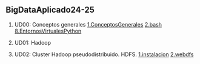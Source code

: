 ## BigDataAplicado24-25

1. UD00: Conceptos generales
	[1.ConceptosGenerales](<./UD00/1.ConceptosGenerales.md>)
	[2.bash](<./UD00/2.bash.md>)
	[8.EntornosVirtualesPython](<./UD00/8.EntornosVirtualesPython.md>)

2. UD01: Hadoop

3. UD02: Cluster Hadoop pseudodistribuido. HDFS.
	[1.instalacion](<./UD02/1.instalacion.md>)
	[2.webdfs](<./UD02/2.webdfs.md>)
	